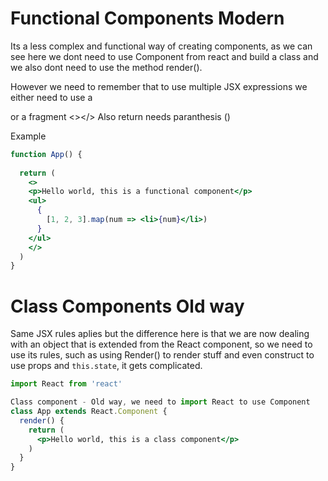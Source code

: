 # Functional Components Modern
Its a less complex and functional way of creating components, as we can see here we dont need to use Component from react and build a class and we also dont need to use the method render().

However we need to remember that to use multiple JSX expressions we either need to use a <div></div> or a fragment <></>
Also return needs paranthesis ()

Example
```jsx
function App() {
  
  return (
    <>
    <p>Hello world, this is a functional component</p>
    <ul>
      {
        [1, 2, 3].map(num => <li>{num}</li>)
      }
    </ul>
    </>
  )
}
```
# Class Components Old way
Same JSX rules aplies but the difference here is that we are now dealing with an object that is extended from the React component, so we need to use its rules, such as using Render() to render stuff and even construct to use props and `this.state`, it gets complicated.
```jsx
import React from 'react'

Class component - Old way, we need to import React to use Component
class App extends React.Component {
  render() {
    return (
      <p>Hello world, this is a class component</p>
    )
  }
}
```